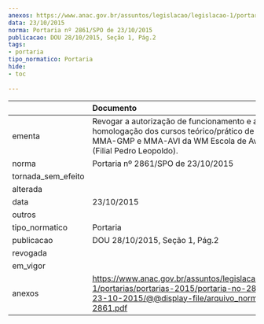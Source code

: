 ```yaml
---
anexos: https://www.anac.gov.br/assuntos/legislacao/legislacao-1/portarias/portarias-2015/portaria-no-2861-spo-de-23-10-2015/@@display-file/arquivo_norma/PA2015-2861.pdf
data: 23/10/2015
norma: Portaria nº 2861/SPO de 23/10/2015
publicacao: DOU 28/10/2015, Seção 1, Pág.2
tags:
- portaria
tipo_normatico: Portaria
hide: 
- toc 
 
---
```


|                    | Documento                                                                                                                                                              |
|:-------------------|:-----------------------------------------------------------------------------------------------------------------------------------------------------------------------|
| ementa             | Revogar a autorização de funcionamento e a homologação dos cursos teórico/prático de MMA-CEL, MMA-GMP e MMA-AVI da WM Escola de Aviação Civil (Filial Pedro Leopoldo). |
| norma              | Portaria nº 2861/SPO de 23/10/2015                                                                                                                                     |
| tornada_sem_efeito |                                                                                                                                                                        |
| alterada           |                                                                                                                                                                        |
| data               | 23/10/2015                                                                                                                                                             |
| outros             |                                                                                                                                                                        |
| tipo_normatico     | Portaria                                                                                                                                                               |
| publicacao         | DOU 28/10/2015, Seção 1, Pág.2                                                                                                                                         |
| revogada           |                                                                                                                                                                        |
| em_vigor           |                                                                                                                                                                        |
| anexos             | https://www.anac.gov.br/assuntos/legislacao/legislacao-1/portarias/portarias-2015/portaria-no-2861-spo-de-23-10-2015/@@display-file/arquivo_norma/PA2015-2861.pdf      |